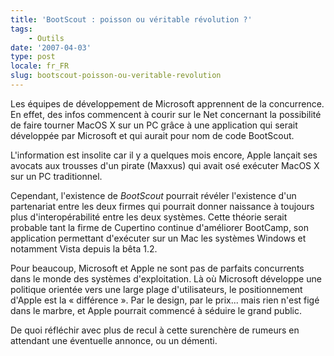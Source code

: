 ```yaml
---
title: 'BootScout : poisson ou véritable révolution ?'
tags:
    - Outils
date: '2007-04-03'
type: post
locale: fr_FR
slug: bootscout-poisson-ou-veritable-revolution
---
```


Les équipes de développement de Microsoft apprennent de la concurrence. En effet, des infos commencent à courir sur le Net concernant la possibilité de faire tourner MacOS X sur un PC gr&acirc;ce à une application qui serait développée par Microsoft et qui aurait pour nom de code BootScout.

<!-- more -->

L'information est insolite car il y a quelques mois encore, Apple lançait ses avocats aux trousses d'un pirate (Maxxus) qui avait osé exécuter MacOS X sur un PC traditionnel.

Cependant, l'existence de _BootScout_ pourrait révéler l'existence d'un partenariat entre les deux firmes qui pourrait donner naissance à toujours plus d'interopérabilité entre les deux systèmes. Cette théorie serait probable tant la firme de Cupertino continue d'améliorer BootCamp, son application permettant d'exécuter sur un Mac les systèmes Windows et notamment Vista depuis la bêta 1.2.

Pour beaucoup, Microsoft et Apple ne sont pas de parfaits concurrents dans le monde des systèmes d'exploitation. Là où Microsoft développe une politique orientée vers une large plage d'utilisateurs, le positionnement d'Apple est la «&nbsp;différence&nbsp;». Par le design, par le prix... mais rien n'est figé dans le marbre, et Apple pourrait commencé à séduire le grand public.

De quoi réfléchir avec plus de recul à cette surenchère de rumeurs en attendant une éventuelle annonce, ou un démenti.
